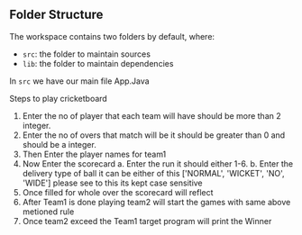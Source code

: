 ## Folder Structure

The workspace contains two folders by default, where:

- `src`: the folder to maintain sources
- `lib`: the folder to maintain dependencies

In `src` we have our main file App.Java

Steps to play cricketboard

1. Enter the no of player that each team will have should be more than 2 integer.
2. Enter the no of overs that match will be it should be greater than 0 and should be a integer.
3. Then Enter the player names for team1
4. Now Enter the scorecard
  a. Enter the run it should either 1-6. 
  b. Enter the delivery type of ball it can be either of this ['NORMAL', 'WICKET', 'NO', 'WIDE'] please see to this its kept case sensitive
5. Once filled for whole over the scorecard will reflect 
6. After Team1 is done playing team2 will start the games with same above metioned rule
7. Once team2 exceed the Team1 target program will print the Winner


